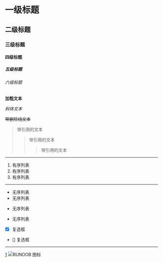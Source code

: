 # 一级标题
## 二级标题
### 三级标题
#### 四级标题
##### 五级标题
###### 六级标题

**加粗文本**

*斜体文本*

~~带删除线文本~~

>带引用的文本
>>带引用的文本
>>>带引用的文本

---

1. 有序列表
2. 有序列表
3. 有序列表

***
* 无序列表
* 无序列表
- 无序列表
+ 无序列表

* [x] 复选框
* [] 复选框

***

[1](http://www.google.com/) 
![RUNOOB 图标](http://static.runoob.com/images/runoob-logo.png)

